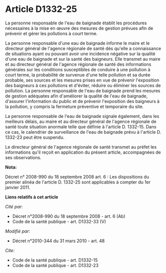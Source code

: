 # Article D1332-25

La personne responsable de l'eau de baignade établit les procédures nécessaires à la mise en œuvre des mesures de gestion
prévues afin de prévenir et gérer les pollutions à court terme. 

La personne responsable d'une eau de baignade informe le maire et le directeur général de l'agence régionale de santé  dès
qu'elle a connaissance de situations ayant ou pouvant avoir une incidence négative sur la qualité d'une eau de baignade et
sur la santé des baigneurs. Elle transmet au maire et au directeur général de l'agence régionale de santé  des informations
générales sur les conditions susceptibles de conduire à une pollution à court terme, la probabilité de survenue d'une telle
pollution et sa durée probable, ses sources et les mesures prises en vue de prévenir l'exposition des baigneurs à ces
pollutions et d'éviter, réduire ou éliminer les sources de pollution. La personne responsable de l'eau de baignade prend les
mesures de gestion adéquates afin d'améliorer la qualité de l'eau de baignade, d'assurer l'information du public et de
prévenir l'exposition des baigneurs à la pollution, y compris la fermeture préventive et temporaire du site. 

La personne responsable de l'eau de baignade signale également, dans les meilleurs délais, au maire et au directeur général
de l'agence régionale de santé  toute situation anormale telle que définie à l'article D. 1332-15. Dans ce cas, le calendrier
de surveillance de l'eau de baignade prévu à l'article D. 1332-23 peut être suspendu.

Le directeur général de l'agence régionale de santé transmet au préfet les  informations qu'il reçoit en application du
présent article, accompagnées de ses  observations.

**Nota:**

Décret n° 2008-990 du 18 septembre 2008 art. 6 : Les dispositions du premier alinéa de l'article D. 1332-25 sont applicables
à compter du 1er janvier 2011.

**Liens relatifs à cet article**

_Cité par_:

  - Décret n°2008-990 du 18 septembre 2008 - art. 6 (Ab)
  - Code de la santé publique - art. D1332-33 (V)

_Modifié par_:

  - Décret n°2010-344 du 31 mars 2010 - art. 48

_Cite_:

  - Code de la santé publique - art. D1332-15
  - Code de la santé publique - art. D1332-23
